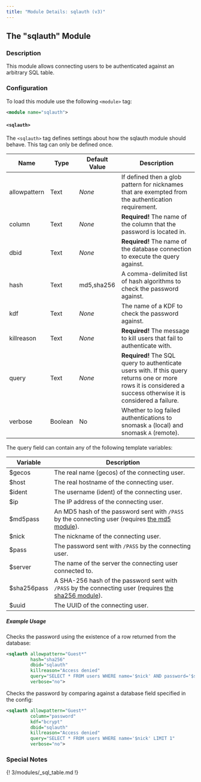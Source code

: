 ```yaml
---
title: "Module Details: sqlauth (v3)"
---
```


## The "sqlauth" Module

### Description

This module allows connecting users to be authenticated against an arbitrary SQL table.

### Configuration

To load this module use the following `<module>` tag:

```xml
<module name="sqlauth">
```

#### `<sqlauth>`

The `<sqlauth>` tag defines settings about how the sqlauth module should behave. This tag can only be defined once.

Name         | Type    | Default Value | Description
------------ | ------- | ------------- | -----------
allowpattern | Text    | *None*        | If defined then a glob pattern for nicknames that are exempted from the authentication requirement.
column       | Text    | *None*        | **Required!** The name of the column that the password is located in.
dbid         | Text    | *None*        | **Required!** The name of the database connection to execute the query against.
hash         | Text    | md5,sha256    | A comma-delimited list of hash algorithms to check the password against.
kdf          | Text    | *None*        | The name of a KDF to check the password against.
killreason   | Text    | *None*        | **Required!** The message to kill users that fail to authenticate with.
query        | Text    | *None*        | **Required!** The SQL query to authenticate users with. If this query returns one or more rows it is considered a success otherwise it is considered a failure.
verbose      | Boolean | No            | Whether to log failed authentications to snomask `a` (local) and snomask `A` (remote).

The query field can contain any of the following template variables:

Variable    | Description
----------- | -----------
$gecos      | The real name (gecos) of the connecting user.
$host       | The real hostname of the connecting user.
$ident      | The username (ident) of the connecting user.
$ip         | The IP address of the connecting user.
$md5pass    | An MD5 hash of the password sent with `/PASS` by the connecting user (requires [the md5 module](/3/modules/md5)).
$nick       | The nickname of the connecting user.
$pass       | The password sent with `/PASS` by the connecting user.
$server     | The name of the server the connecting user connected to.
$sha256pass | A SHA-256 hash of the password sent with `/PASS` by the connecting user (requires [the sha256 module](/3/modules/sha256)).
$uuid       | The UUID of the connecting user.

##### Example Usage

Checks the password using the existence of a row returned from the database:

```xml
<sqlauth allowpattern="Guest*"
         hash="sha256"
         dbid="sqlauth"
         killreason="Access denied"
         query="SELECT * FROM users WHERE name='$nick' AND password='$sha256pass' LIMIT 1"
         verbose="no">
```

Checks the password by comparing against a database field specified in the config:

```xml
<sqlauth allowpattern="Guest*"
         column="password"
         kdf="bcrypt"
         dbid="sqlauth"
         killreason="Access denied"
         query="SELECT * FROM users WHERE name='$nick' LIMIT 1"
         verbose="no">
```

### Special Notes

{! 3/modules/_sql_table.md !}
